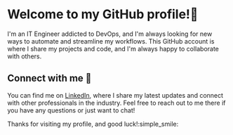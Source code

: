 # Welcome to my GitHub profile!:wave:

I'm an IT Engineer addicted to DevOps, and I'm always looking for new ways to automate and streamline my workflows. This GitHub account is where I share my projects and code, and I'm always happy to collaborate with others.

## Connect with me :email:

You can find me on [LinkedIn](https://www.linkedin.com/in/vvmarchenko), where I share my latest updates and connect with other professionals in the industry. Feel free to reach out to me there if you have any questions or just want to chat!

Thanks for visiting my profile, and good luck!:simple_smile:
